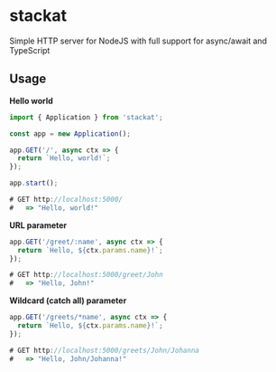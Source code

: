 # stackat

Simple HTTP server for NodeJS with full support for async/await and TypeScript


## Usage

**Hello world**

```typescript
import { Application } from 'stackat';

const app = new Application();

app.GET('/', async ctx => {
  return `Hello, world!`;
});

app.start();

# GET http://localhost:5000/
#   => "Hello, world!"
```

**URL parameter**

```typescript
app.GET('/greet/:name', async ctx => {
  return `Hello, ${ctx.params.name}!`;
});

# GET http://localhost:5000/greet/John
#   => "Hello, John!"
```

**Wildcard (catch all) parameter**

```typescript
app.GET('/greets/*name', async ctx => {
  return `Hello, ${ctx.params.name}!`;
});

# GET http://localhost:5000/greets/John/Johanna
#   => "Hello, John/Johanna!"
```

